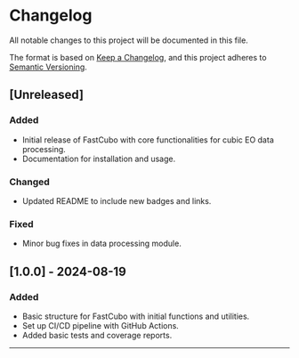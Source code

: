 # Changelog

All notable changes to this project will be documented in this file.

The format is based on [Keep a Changelog](https://keepachangelog.com/en/1.0.0/), and this project adheres to [Semantic Versioning](https://semver.org/spec/v2.0.0.html).

## [Unreleased]

### Added
- Initial release of FastCubo with core functionalities for cubic EO data processing.
- Documentation for installation and usage.

### Changed
- Updated README to include new badges and links.

### Fixed
- Minor bug fixes in data processing module.

## [1.0.0] - 2024-08-19
### Added
- Basic structure for FastCubo with initial functions and utilities.
- Set up CI/CD pipeline with GitHub Actions.
- Added basic tests and coverage reports.

---

    